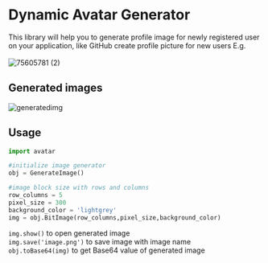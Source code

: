 
# Dynamic Avatar Generator
This library will help you to generate profile image for newly registered user on your application, like GitHub create profile picture for new users E.g. <br>
 <br>
![75605781 (2)](https://user-images.githubusercontent.com/40172813/125158648-02982e00-e190-11eb-912d-2c55b1051019.png)


## Generated images
![generatedimg](https://user-images.githubusercontent.com/40172813/125158557-9a494c80-e18f-11eb-956a-d49f42a6a6db.png)

## Usage
```python
import avatar

#initialize image generator
obj = GenerateImage()

#image block size with rows and columns
row_columns = 5
pixel_size = 300
background_color = 'lightgrey'
img = obj.BitImage(row_columns,pixel_size,background_color) 
```
 
`img.show()` to open generated image <br>
`img.save('image.png')` to save image with image name <br>
`obj.toBase64(img)` to get Base64 value of generated image <br>


